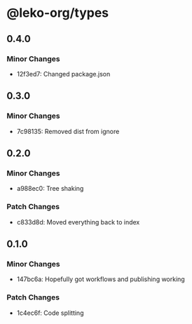 # @leko-org/types

## 0.4.0

### Minor Changes

- 12f3ed7: Changed package.json

## 0.3.0

### Minor Changes

- 7c98135: Removed dist from ignore

## 0.2.0

### Minor Changes

- a988ec0: Tree shaking

### Patch Changes

- c833d8d: Moved everything back to index

## 0.1.0

### Minor Changes

- 147bc6a: Hopefully got workflows and publishing working

### Patch Changes

- 1c4ec6f: Code splitting
